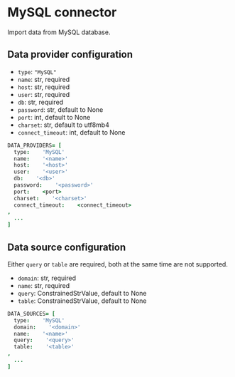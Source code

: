 # MySQL connector

Import data from MySQL database.

## Data provider configuration

* `type`: `"MySQL"`
* `name`: str, required
* `host`: str, required
* `user`: str, required
* `db`: str, required
* `password`: str, default to None
* `port`: int, default to None
* `charset`: str, default to utf8mb4
* `connect_timeout`: int, default to None

```coffee
DATA_PROVIDERS= [
  type:    'MySQL'
  name:    '<name>'
  host:    '<host>'
  user:    '<user>'
  db:    '<db>'
  password:    '<password>'
  port:    <port>
  charset:    '<charset>'
  connect_timeout:    <connect_timeout>
,
  ...
]
```


## Data source configuration

Either `query` or `table` are required, both at the same time are not supported.

* `domain`: str, required
* `name`: str, required
* `query`: ConstrainedStrValue, default to None
* `table`: ConstrainedStrValue, default to None

```coffee
DATA_SOURCES= [
  type:    'MySQL'
  domain:    '<domain>'
  name:    '<name>'
  query:    '<query>'
  table:    '<table>'
,
  ...
]
```